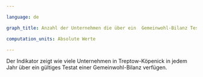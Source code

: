 ```yaml
---

language: de   

graph_title: Anzahl der Unternehmen die über ein  Gemeinwohl-Bilanz Testat verfügen

computation_units: Absolute Werte

---
```


Der Indikator zeigt wie viele Unternehmen in Treptow-Köpenick in jedem Jahr über ein gültiges Testat einer Gemeinwohl-Bilanz verfügen.
